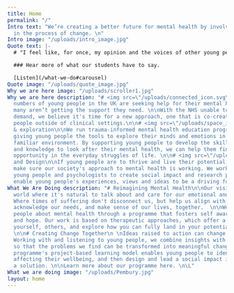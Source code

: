 ```yaml
---
title: Home
permalink: "/"
Intro text: "We’re creating a better future for mental health by involving young people
  in the process of change. \n"
Intro image: "/uploads/intro_image.jpg"
Quote text: |-
  # "I feel like, for once, my opinion and the voices of other young people have been listened to and that they actually matter."

  ### Hear more of what our students have to say.

  [Listen](/what-we-do#carousel)
Quote image: "/uploads/quote_image.jpg"
Why we are here image: "/uploads/scroller1.jpg"
Why we are here description: "# <img src=\"/uploads/connected_icon.svg\">Space\n\nGrowing
  numbers of young people in the UK are seeking help for their mental health, but
  many aren’t getting the support they need. \n\nWith the NHS unable to meet the rising
  demand, we believe it's time for a new approach, one that is co-created with young
  people outside of clinical settings.\n\n# <img src=\"/uploads/space_icon.svg\">Space
  & exploration\n\nWe run trauma-informed mental health education programs in schools,
  giving young people the tools to explore their minds and emotions in a safe and
  familiar environment. By supporting young people to develop the skills, confidence,
  and knowledge to look after their mental health, we can help them find meaning and
  opportunity in the everyday struggles of life. \n\n# <img src=\"/uploads/change_icon.svg\">Collaboration
  and Design\n\nIf young people are to thrive and live their potential, we need to
  make sure our society's approach to mental health is working. We work alongside
  young people and psychologists to create social impact and research projects that
  enable young people's experiences, views and ideas to be a driving force for change. "
What We Are Doing description: "# Reimagining Mental Health\n\nOur vision is for a
  world where it's natural to talk about and care for our emotional and mental wellbeing.
  Where times of suffering don't disconnect us, but help us align with who we are,
  acknowledge our needs, and make sense of our lives, together.  \n\nWe educate young
  people about mental health through a programme that fosters self awareness, connection,
  and hope. Our work is based on therapeutic approaches, which offer a chance to understand
  yourself, others, and explore how you can fully land in your potential, with integrity.
  \n\n# Creating Change Together\n \nIdeas raised to action can change the world.
  Working with and listening to young people, we combine insights with social action
  so that the problems we find can be transformed into meaningful change. \n\nOur
  programme's project-based learning model enables young people to identify key issues
  affecting their wellbeing, and then design and lead a social impact initiative as
  a solution. \n\nLearn more about our programme here. \n\L"
What we are doing image: "/uploads/Pembury.jpg"
layout: home
---
```


## 